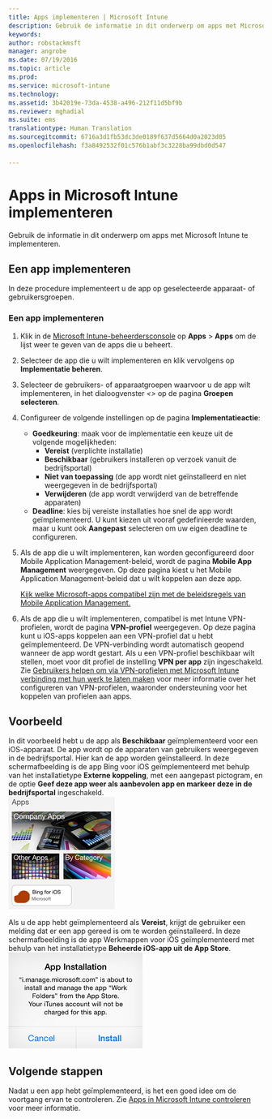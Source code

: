 ```yaml
---
title: Apps implementeren | Microsoft Intune
description: Gebruik de informatie in dit onderwerp om apps met Microsoft Intune te implementeren.
keywords: 
author: robstackmsft
manager: angrobe
ms.date: 07/19/2016
ms.topic: article
ms.prod: 
ms.service: microsoft-intune
ms.technology: 
ms.assetid: 3b42019e-73da-4538-a496-212f11d5bf9b
ms.reviewer: mghadial
ms.suite: ems
translationtype: Human Translation
ms.sourcegitcommit: 6716a3d1fb53dc3de0189f637d5664d0a2023d05
ms.openlocfilehash: f3a8492532f01c576b1abf3c3228ba99dbd0d547

---
```

# Apps in Microsoft Intune implementeren

Gebruik de informatie in dit onderwerp om apps met Microsoft Intune te implementeren.


## Een app implementeren
In deze procedure implementeert u de app op geselecteerde apparaat- of gebruikersgroepen.

### Een app implementeren

1. Klik in de [Microsoft Intune-beheerdersconsole](https://manage.microsoft.com) op **Apps** &gt; **Apps** om de lijst weer te geven van de apps die u beheert.

2.  Selecteer de app die u wilt implementeren en klik vervolgens op **Implementatie beheren**.

3.  Selecteer de gebruikers- of apparaatgroepen waarvoor u de app wilt implementeren, in het dialoogvenster *&lt;<app-naam>&gt;* op de pagina **Groepen selecteren**.

4.  Configureer de volgende instellingen op de pagina **Implementatieactie**:

    - **Goedkeuring**: maak voor de implementatie een keuze uit de volgende mogelijkheden:
        - **Vereist** (verplichte installatie)
        - **Beschikbaar** (gebruikers installeren op verzoek vanuit de bedrijfsportal)
        - **Niet van toepassing** (de app wordt niet geïnstalleerd en niet weergegeven in de bedrijfsportal)
        - **Verwijderen** (de app wordt verwijderd van de betreffende apparaten)
    - **Deadline**: kies bij vereiste installaties hoe snel de app wordt geïmplementeerd. U kunt kiezen uit vooraf gedefinieerde waarden, maar u kunt ook **Aangepast** selecteren om uw eigen deadline te configureren.

5. Als de app die u wilt implementeren, kan worden geconfigureerd door Mobile Application Management-beleid, wordt de pagina **Mobile App Management** weergegeven. Op deze pagina kiest u het Mobile Application Management-beleid dat u wilt koppelen aan deze app.

    [Kijk welke Microsoft-apps compatibel zijn met de beleidsregels van Mobile Application Management.](https://www.microsoft.com/en-us/server-cloud/products/microsoft-intune/partners.aspx)

6. Als de app die u wilt implementeren, compatibel is met Intune VPN-profielen, wordt de pagina **VPN-profiel** weergegeven. Op deze pagina kunt u iOS-apps koppelen aan een VPN-profiel dat u hebt geïmplementeerd. De VPN-verbinding wordt automatisch geopend wanneer de app wordt gestart. Als u een VPN-profiel beschikbaar wilt stellen, moet voor dit profiel de instelling **VPN per app** zijn ingeschakeld.
 Zie [Gebruikers helpen om via VPN-profielen met Microsoft Intune verbinding met hun werk te laten maken](vpn-connections-in-microsoft-intune.md) voor meer informatie over het configureren van VPN-profielen, waaronder ondersteuning voor het koppelen van profielen aan apps.

## Voorbeeld

In dit voorbeeld hebt u de app als **Beschikbaar** geïmplementeerd voor een iOS-apparaat.
De app wordt op de apparaten van gebruikers weergegeven in de bedrijfsportal. Hier kan de app worden geïnstalleerd. In deze schermafbeelding is de app Bing voor iOS geïmplementeerd met behulp van het installatietype **Externe koppeling**, met een aangepast pictogram, en de optie **Geef deze app weer als aanbevolen app en markeer deze in de bedrijfsportal** ingeschakeld.  
![Voor iOS beschikbare app](./media/available-install-on-iOS.png)

Als u de app hebt geïmplementeerd als **Vereist**, krijgt de gebruiker een melding dat er een app gereed is om te worden geïnstalleerd. In deze schermafbeelding is de app Werkmappen voor iOS geïmplementeerd met behulp van het installatietype **Beheerde iOS-app uit de App Store**.  
![Voor iOS vereiste app](./media/iOS-Required-install.PNG)

## Volgende stappen

Nadat u een app hebt geïmplementeerd, is het een goed idee om de voortgang ervan te controleren. Zie [Apps in Microsoft Intune controleren](monitor-apps-in-microsoft-intune.md) voor meer informatie.



<!--HONumber=Jul16_HO4-->


